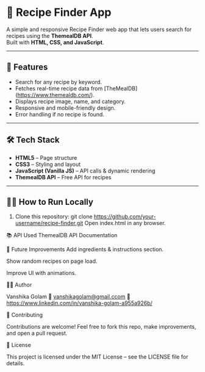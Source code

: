 # 🍲 Recipe Finder App

A simple and responsive Recipe Finder web app that lets users search for recipes using the **ThemealDB API**.  
Built with **HTML, CSS, and JavaScript**.

---

## 🚀 Features
- Search for any recipe by keyword.
- Fetches real-time recipe data from [TheMealDB] (https://www.themealdb.com/).
- Displays recipe image, name, and category.
- Responsive and mobile-friendly design.
- Error handling if no recipe is found.

---

## 🛠 Tech Stack
- **HTML5** – Page structure
- **CSS3** – Styling and layout
- **JavaScript (Vanilla JS)** – API calls & dynamic rendering
- **ThemealDB API** – Free API for recipes

---

## 🏃‍♂️ How to Run Locally
1. Clone this repository:
   git clone https://github.com/your-username/recipe-finder.git
Open index.html in any browser.

📚 API Used
ThemealDB API Documentation

📌 Future Improvements
Add ingredients & instructions section.

Show random recipes on page load.

Improve UI with animations.

👩‍💻 Author

Vanshika Golam
📧 vanshikagolam@gmail.ccom
🔗 https://www.linkedin.com/in/vanshika-golam-a955a926b/

📢 Contributing

Contributions are welcome!
Feel free to fork this repo, make improvements, and open a pull request.

📜 License

This project is licensed under the MIT License – see the LICENSE
 file for details.
